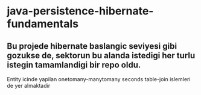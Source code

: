 # java-persistence-hibernate-fundamentals
## Bu projede hibernate baslangic seviyesi gibi gozukse de, sektorun bu alanda istedigi her turlu istegin tamamlandigi bir repo oldu. 

Entity icinde yapilan onetomany-manytomany   seconds table-join islemleri de yer almaktadir
